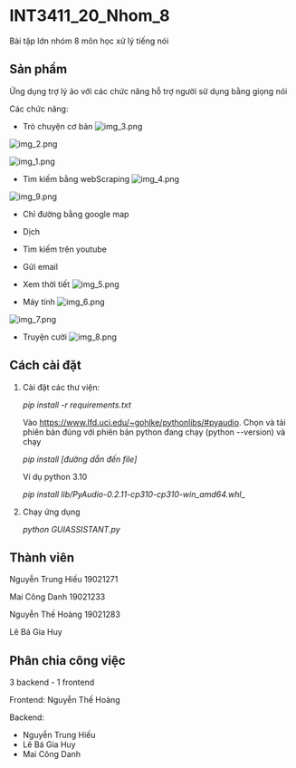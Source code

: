 # INT3411_20_Nhom_8
Bài tập lớn nhóm 8 môn học xử lý tiếng nói

## Sản phẩm
Ứng dụng trợ lý ảo với các chức năng hỗ trợ người sử dụng bằng giọng nói

Các chức năng:
- Trò chuyện cơ bản
![img_3.png](img_3.png)

![img_2.png](img_2.png)

![img_1.png](img_1.png)


- Tìm kiếm bằng webScraping
![img_4.png](img_4.png)

![img_9.png](img_9.png)

- Chỉ đường bằng google map

- Dịch

- Tìm kiếm trên youtube

- Gửi email

- Xem thời tiết
![img_5.png](img_5.png)

- Máy tính 
![img_6.png](img_6.png)

![img_7.png](img_7.png)

- Truyện cười
![img_8.png](img_8.png)

## Cách cài đặt

1. Cài đặt các thư viện:

    _pip install -r requirements.txt_ 


    Vào https://www.lfd.uci.edu/~gohlke/pythonlibs/#pyaudio. Chọn và tải phiên bản đúng với phiên bản python đang chạy (python --version) và chạy 
    
    _pip install [đường dẫn đến file]_

    Ví dụ python 3.10

    _pip install lib/PyAudio-0.2.11-cp310-cp310-win_amd64.whl__

    
2. Chạy ứng dụng

    _python GUIASSISTANT.py_


## Thành viên
Nguyễn Trung Hiếu 19021271

Mai Công Danh 19021233

Nguyễn Thế Hoàng 19021283

Lê Bá Gia Huy 

## Phân chia công việc
3 backend - 1 frontend

Frontend: Nguyễn Thế Hoàng

Backend: 
- Nguyễn Trung Hiếu
- Lê Bá Gia Huy
- Mai Công Danh


